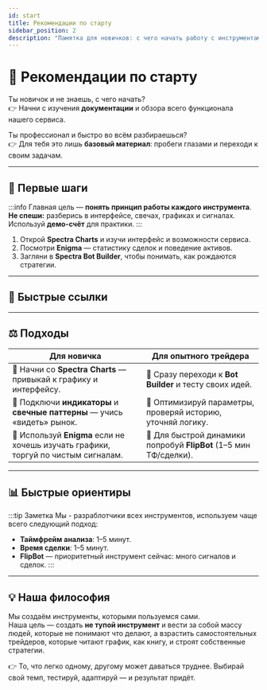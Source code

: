 ```yaml
---
id: start
title: Рекомендации по старту
sidebar_position: 2
description: "Памятка для новичков: с чего начать работу с инструментами и как быстро войти в трейдинг."
---
```


# 🚀 Рекомендации по старту

Ты новичок и не знаешь, с чего начать?  
👉 Начни с изучения **документации** и обзора всего функционала нашего сервиса.

Ты профессионал и быстро во всём разбираешься?  
👉 Для тебя это лишь **базовый материал**: пробеги глазами и переходи к своим задачам.

---

## 🧩 Первые шаги

:::info
Главная цель — **понять принцип работы каждого инструмента**.  
**Не спеши:** разберись в интерфейсе, свечах, графиках и сигналах.  
Используй **демо-счёт** для практики.
:::

1. Открой **Spectra Charts** и изучи интерфейс и возможности сервиса.  
2. Посмотри **Enigma** — статистику сделок и поведение активов.  
3. Загляни в **Spectra Bot Builder**, чтобы понимать, как рождаются стратегии.

---

## 🔗 Быстрые ссылки

<!-- - 👉 [Enigma / Обзор](../Enigma/overview)  
- 👉 [Spectra Charts / Обзор](../spectra/overview)  
- 👉 [Spectra Bot Builder / Обзор](../bots/overview) -->

---

## ⚖️ Подходы

| Для новичка                                                                 | Для опытного трейдера                                    |
|-----------------------------------------------------------------------------|----------------------------------------------------------|
| 🔹 Начни со **Spectra Charts** — привыкай к графику и интерфейсу.           | 🔹 Сразу переходи к **Bot Builder** и тесту своих идей.  |
| 🔹 Подключи **индикаторы** и **свечные паттерны** — учись «видеть» рынок.   | 🔹 Оптимизируй параметры, проверяй историю, уточняй логику. |
| 🔹 Используй **Enigma** если не хочешь изучать графики, торгуй по чистым сигналам.                      | 🔹 Для быстрой динамики попробуй **FlipBot** (1–5 мин ТФ/сделки). |

---

## 📊 Быстрые ориентиры

:::tip Заметка
Мы - разраблотчики всех инструментов, используем чаще всего следующий подход:

- **Таймфрейм анализа**: 1–5 минут.  
- **Время сделки**: 1–5 минут.  
- **FlipBot** — приоритетный инструмент сейчас: много сигналов и сделок.
:::

---

## 💡 Наша философия

Мы создаём инструменты, которыми пользуемся сами.  
Наша цель — создать **не тупой инструмент** и вести за собой массу людей, которые не понимают что делают, а взрастить самостоятельных трейдеров, которые читают график, как книгу, и строят собственные стратегии.

👉 То, что легко одному, другому может даваться труднее. Выбирай свой темп, тестируй, адаптируй — и результат придёт.
